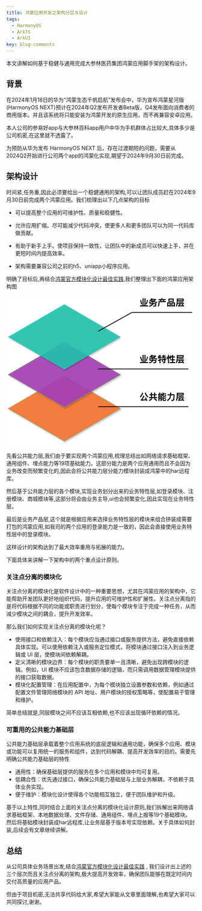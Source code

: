```yaml
---
title: 鸿蒙应用开发之架构分层与设计
tags:
  - HarmonyOS
  - ArkTS
  - ArkUI
key: blog-comments
---
```

本文讲解如何基于稳健与通用完成大参林医药集团鸿蒙应用脚手架的架构设计。

<!--more-->
## 背景

在2024年1月18日的华为“鸿蒙生态千帆启航”发布会中，华为宣布鸿蒙星河版(HarmonyOS NEXT)预计在2024年Q2发布开发者Beta版，Q4发布面向消费者的商用版本。并且该系统将只能安装为鸿蒙开发的原生应用，而不再兼容安卓应用。

本人公司的参易好app与大参林百科app用户中华为手机群体占比较大,具体多少是公司机密,在这里就不透露了。

为预防从华为发布 HarmonyOS NEXT 后，存在过渡期短的问题，需要从2024Q2开始进行公司两个app的鸿蒙化实现,期望于2024年9月30日前完成。

## 架构设计

时间紧,任务重,因此必须要给出一个稳健通用的架构,可以让团队成员赶在2024年9月30日前完成两个鸿蒙应用。我们梳理出以下几点架构的目标

- 可以提高整个应用的可维护性、质量和稳健性。

- 允许应用扩缩。尽可能减少代码冲突，使更多人和更多团队可以为同一代码库做贡献。

- 有助于新手上手。使项目保持一致性，让团队中的新成员可以快速上手，并在更短时间内提高效率。

- 架构需要兼容公司之前的h5、uniapp小程序应用。

明确了目标后,再结合[鸿蒙官方模块化设计最佳实践](https://developer.huawei.com/consumer/cn/doc/best-practices-V5/bpta-layered-architecture-design-V5),我们整理出下面的鸿蒙应用架构图

![鸿蒙应用架构全景图](/images/2024-04-20-鸿蒙应用架构设计.png)

先看公共能力层,我们由于要实现两个鸿蒙应用,梳理总结出如网络请求基础框架、通用组件、埋点能力等19项基础能力。这部分能力是两个应用通用而且不会因为业务改变而频繁变化的,因此会将公共能力层分能力模块封装成鸿蒙中的har远程库。

然后基于公共能力层的各个模块,实现业务划分出来的业务特性层,如登录模块、注册模块、商城模块等,这部分将会由业务主导,ui也会频繁变化,因此实现在业务特性层。

最后是业务产品层,这个就是根据应用来选择业务特性层的模块来组合拼装成需要打包的鸿蒙应用,如我司的两个应用的登录能力是一致的，因此会直接使用业务特性层中的登录模块。

这样设计的架构达到了最大效率重用与拓展的能力。

下面具体来讲解一下架构中的两个重点设计原则。

### 关注点分离的模块化

关注点分离的模块化是软件设计中的一种重要思想，尤其在鸿蒙应用的架构中，它能帮助开发团队更好地组织代码，提升应用的可维护性和扩展性。关注点分离指的是将代码根据不同的功能或职责进行划分，使每个模块专注于完成一种任务，从而减少模块之间的耦合，提升开发效率。

那么我们如何实现关注点分离的模块化呢？

- 使用接口和依赖注入：每个模块应当通过接口或服务提供方法，避免直接依赖具体实现。可以使用依赖注入或服务定位模式，将模块通过接口注入到业务逻辑或 UI 层，使模块间依赖解耦。
- 定义清晰的模块边界：每个模块的职责要单一且清晰，避免出现跨模块的逻辑。例如，UI 模块不应该包含数据存储的逻辑，而只需调用数据管理模块提供的接口获取数据。
- 模块化配置管理：在应用配置中，为每个模块独立设置参数和依赖，例如通过配置文件管理网络模块的 API 地址、用户模块的授权策略等，使配置易于管理和维护。

简单总结就是,同层模块之间不应该互相依赖,也不应该出现循环依赖的情况。

### 可重用的公共能力基础层
公共能力基础层承载着整个应用系统的底层逻辑和通用功能，确保多个应用、模块或功能可以复用统一的服务和组件，达到代码解耦、提高开发效率的目的。需要先明确公共能力基础层的特性

- 通用性：确保基础层提供的服务在多个应用和模块中均可复用。
- 低耦合性：优先通过接口，确保公共能力基础层与上层业务解耦，不依赖于具体业务实现。
- 便于维护：模块化设计使得各个功能相互独立，便于团队维护和升级。


基于以上特性,同时结合上面的关注点分离的模块化设计原则,我们拆解出来网络请求基础框架、本地数据处理、文件存储、通用组件、埋点上报等19个基础模块。然后将基础模块封装成har远程库,让业务层基于版本号实现依赖。关于具体如何封装,后续会有文章继续讲解。

## 总结

从公司具体业务场景出发,结合[鸿蒙官方模块化设计最佳实践](https://developer.huawei.com/consumer/cn/doc/best-practices-V5/bpta-layered-architecture-design-V5) , 我们设计出上述的三个层次而且关注点分离的架构,极大提高开发效率，确保团队能够在既定时间内交付高质量的应用产品。

但由于项目机密,无法共享代码给大家,希望大家能从文章里面理解,也希望大家可以共同探讨,谢谢。